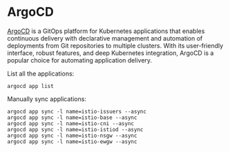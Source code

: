 # ArgoCD

[ArgoCD](https://argo-cd.readthedocs.io/en/stable/) is a GitOps platform for Kubernetes applications that enables continuous delivery with declarative management and automation of deployments from Git repositories to multiple clusters. With its user-friendly interface, robust features, and deep Kubernetes integration, ArgoCD is a popular choice for automating application delivery.

List all the applications:
```console
argocd app list
```

Manually sync applications:
```console
argocd app sync -l name=istio-issuers --async
argocd app sync -l name=istio-base --async
argocd app sync -l name=istio-cni --async
argocd app sync -l name=istio-istiod --async
argocd app sync -l name=istio-nsgw --async
argocd app sync -l name=istio-ewgw --async
```
